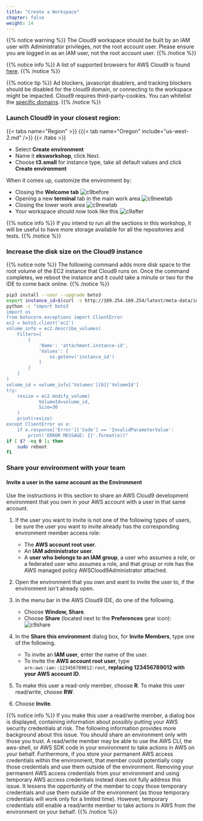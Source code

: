 ```yaml
---
title: "Create a Workspace"
chapter: false
weight: 14
---
```


{{% notice warning %}}
The Cloud9 workspace should be built by an IAM user with Administrator privileges,
not the root account user. Please ensure you are logged in as an IAM user, not the root
account user.
{{% /notice %}}

{{% notice info %}}
A list of supported browsers for AWS Cloud9 is found [here]( https://docs.aws.amazon.com/cloud9/latest/user-guide/browsers.html).
{{% /notice %}}


<!---
{{% notice info %}}
This workshop was designed to run in the **Oregon (us-west-2)** region. **Please don't
run in any other region.** Future versions of this workshop will expand region availability,
and this message will be removed.
{{% /notice %}}
-->

{{% notice tip %}}
Ad blockers, javascript disablers, and tracking blockers should be disabled for
the cloud9 domain, or connecting to the workspace might be impacted.
Cloud9 requires third-party-cookies. You can whitelist the [specific domains]( https://docs.aws.amazon.com/cloud9/latest/user-guide/troubleshooting.html#troubleshooting-env-loading).
{{% /notice %}}

### Launch Cloud9 in your closest region:

{{< tabs name="Region" >}}
{{{< tab name="Oregon" include="us-west-2.md" />}}
{{< /tabs >}}

- Select **Create environment**
- Name it **eksworkshop**, click Next.
- Choose **t3.small** for instance type, take all default values and click **Create environment**

When it comes up, customize the environment by:

- Closing the **Welcome tab**
![c9before](/images/prerequisites/cloud9-1.png)
- Opening a new **terminal** tab in the main work area
![c9newtab](/images/prerequisites/cloud9-2.png)
- Closing the lower work area
![c9newtab](/images/prerequisites/cloud9-3.png)
- Your workspace should now look like this
![c9after](/images/prerequisites/cloud9-4.png)

{{% notice info %}}
If you intend to run all the sections in this workshop, it will be useful to have more storage available for all the repositories and tests.
{{% /notice %}}

### Increase the disk size on the Cloud9 instance

{{% notice note %}}
The following command adds more disk space to the root volume of the EC2 instance that Cloud9 runs on. Once the command completes, we reboot the instance and it could take a minute or two for the IDE to come back online.
{{% /notice %}}

```bash
pip3 install --user --upgrade boto3
export instance_id=$(curl -s http://169.254.169.254/latest/meta-data/instance-id)
python -c "import boto3
import os
from botocore.exceptions import ClientError 
ec2 = boto3.client('ec2')
volume_info = ec2.describe_volumes(
    Filters=[
        {
            'Name': 'attachment.instance-id',
            'Values': [
                os.getenv('instance_id')
            ]
        }
    ]
)
volume_id = volume_info['Volumes'][0]['VolumeId']
try:
    resize = ec2.modify_volume(    
            VolumeId=volume_id,    
            Size=30
    )
    print(resize)
except ClientError as e:
    if e.response['Error']['Code'] == 'InvalidParameterValue':
        print('ERROR MESSAGE: {}'.format(e))"
if [ $? -eq 0 ]; then
    sudo reboot
fi

```

### Share your environment with your team

#### Invite a user in the same account as the Environment
Use the instructions in this section to share an AWS Cloud9 development environment that you own in your AWS account with a user in that same account.

1. If the user you want to invite is not one of the following types of users, be sure the user you want to invite already has the corresponding environment member access role:
    - The **AWS account root user**.
    - An **IAM administrator user**.
    - A **user who belongs to an IAM group**, a user who assumes a role, or a federated user who assumes a role, and that group or role has the AWS managed policy AWSCloud9Administrator attached.

2. Open the environment that you own and want to invite the user to, if the environment isn't already open.
3. In the menu bar in the AWS Cloud9 IDE, do one of the following.
    - Choose **Window, Share**.
    - Choose **Share** (located next to the **Preferences** gear icon):
![c9share](/images/prerequisites/c9share.png)

4. In the **Share this environment** dialog box, for **Invite Members**, type one of the following.
    - To invite an **IAM user**, enter the name of the user.
    - To invite the **AWS account root user**, type ```arn:aws:iam::123456789012:root```, **replacing 123456789012 with your AWS account ID**.

5. To make this user a read-only member, choose **R**. To make this user read/write, choose **RW**.
6. Choose **Invite**.

{{% notice info %}}
If you make this user a read/write member, a dialog box is displayed, containing information about possibly putting your AWS security credentials at risk. The following information provides more background about this issue. You should share an environment only with those you trust. A read/write member may be able to use the AWS CLI, the aws-shell, or AWS SDK code in your environment to take actions in AWS on your behalf. Furthermore, if you store your permanent AWS access credentials within the environment, that member could potentially copy those credentials and use them outside of the environment. Removing your permanent AWS access credentials from your environment and using temporary AWS access credentials instead does not fully address this issue. It lessens the opportunity of the member to copy those temporary credentials and use them outside of the environment (as those temporary credentials will work only for a limited time). However, temporary credentials still enable a read/write member to take actions in AWS from the environment on your behalf.
{{% /notice %}}
